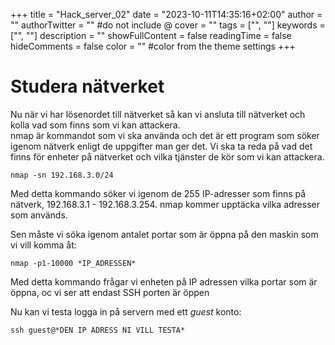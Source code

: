 +++
title = "Hack_server_02"
date = "2023-10-11T14:35:16+02:00"
author = ""
authorTwitter = "" #do not include @
cover = ""
tags = ["", ""]
keywords = ["", ""]
description = ""
showFullContent = false
readingTime = false
hideComments = false
color = "" #color from the theme settings
+++

# Studera nätverket

Nu när vi har lösenordet till nätverket så kan vi ansluta till nätverket och kolla vad som finns som vi kan attackera.
<br> nmap är kommandot som vi ska använda och det är ett program som söker igenom nätverk enligt de uppgifter man ger det. Vi ska ta reda på vad det finns för enheter på nätverket och vilka tjänster de kör som vi kan attackera.

    nmap -sn 192.168.3.0/24

Med detta kommando söker vi igenom de 255 IP-adresser som finns på nätverk, 192.168.3.1 - 192.168.3.254. nmap kommer upptäcka vilka adresser som används.

Sen måste vi söka igenom antalet portar som är öppna på den maskin som vi vill komma åt:

    nmap -p1-10000 *IP_ADRESSEN*

Med detta kommando frågar vi enheten på IP adressen vilka portar som är öppna, oc vi ser att endast SSH porten är öppen

Nu kan vi testa logga in på servern med ett *guest* konto:
    
    ssh guest@*DEN IP ADRESS NI VILL TESTA*